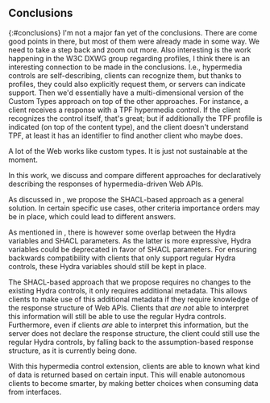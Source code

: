 ## Conclusions
{:#conclusions}
<span class="comment" data-author="RV">I'm not a major fan yet of the conclusions. There are come good points in there, but most of them were already made in some way. We need to take a step back and zoom out more. Also interesting is the work happening in the W3C DXWG group regarding profiles, I think there is an interesting connection to be made in the conclusions. I.e., hypermedia controls are self-describing, clients can recognize them, but thanks to profiles, they could also explicitly request them, or servers can indicate support. Then we'd essentially have a multi-dimensional version of the Custom Types approach on top of the other approaches. For instance, a client receives a response with a TPF hypermedia control. If the client recognizes the control itself, that's great; but if additionally the TPF profile is indicated (on top of the content type), and the client doesn't understand TPF, at least it has an identifier to find another client who maybe does.</span>

<span class="comment" data-author="RV">A lot of the Web works like custom types. It is just not sustainable at the moment.</span>

In this work, we discuss and compare different approaches
for declaratively describing the responses of hypermedia-driven Web APIs.

As discussed in [](#model-application), we propose the SHACL-based approach as a general solution.
In certain specific use cases, other criteria importance orders may be in place,
which could lead to different answers.

As mentioned in [](##approach-shacl), there is however some overlap between the Hydra variables and SHACL parameters.
As the latter is more expressive, Hydra variables could be deprecated in favor of SHACL parameters.
For ensuring backwards compatibility with clients that only support regular Hydra controls,
these Hydra variables should still be kept in place.

The SHACL-based approach that we propose requires no changes to the existing Hydra controls,
it only requires additional metadata.
This allows clients to make use of this additional metadata if they require knowledge of the response structure of Web APIs.
Clients that _are not_ able to interpret this information will still be able to use the regular Hydra controls.
Furthermore, even if clients _are_ able to interpret this information,
but the server does not declare the response structure,
the client could still use the regular Hydra controls,
by falling back to the assumption-based response structure,
as it is currently being done.

With this hypermedia control extension, clients are able to known what kind of data is returned based on certain input.
This will enable autonomous clients to become smarter,
by making better choices when consuming data from interfaces.
